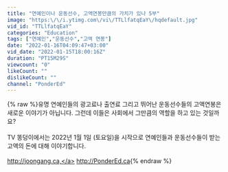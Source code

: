 ```yaml
---
title: "연예인이나 운동선수, 고액연봉만큼의 가치가 있나 5부"
image: "https:\/\/i.ytimg.com\/vi\/TTLlfatqEaY\/hqdefault.jpg"
vid_id: "TTLlfatqEaY"
categories: "Education"
tags: ["연예인","운동선수","고액 연봉"]
date: "2022-01-16T04:09:47+03:00"
vid_date: "2022-01-15T18:00:16Z"
duration: "PT15M29S"
viewcount: "0"
likeCount: ""
dislikeCount: ""
channel: "PonderEd"
---
```

{% raw %}유명 연예인들의 광고료나 출연료 그리고 뛰어난 운동선수들의 고액연봉은 새로운 이야기가 아닙니다. 그런데 이들은 사회에서 그만큼의 역할을 하고 있는 것일까요? <br /><br />TV 똥덩이에서는 2022년 1월 1일 (토요일)을 시작으로 연예인들과 운동선수들이 받는 고액의 돈에 대해 이야기합니다. <br /><br /><a rel="nofollow" target="blank" href="http://joongang.ca,">http://joongang.ca,</a> <a rel="nofollow" target="blank" href="http://PonderEd.ca">http://PonderEd.ca</a>{% endraw %}
